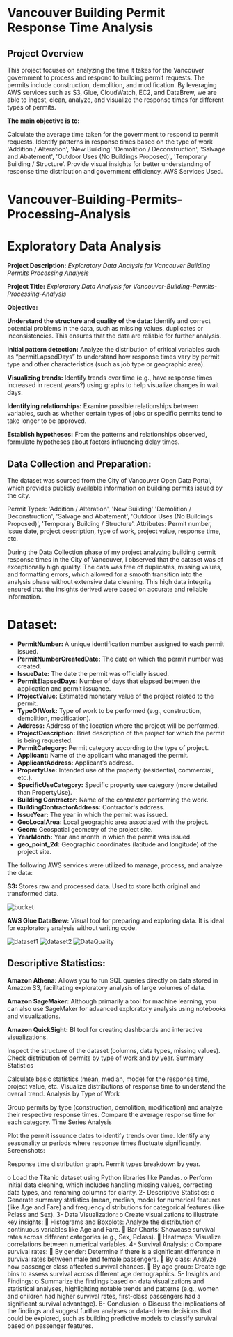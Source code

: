 # Vancouver Building Permit Response Time Analysis

## Project Overview
This project focuses on analyzing the time it takes for the Vancouver government to process and respond to building permit requests. The permits include construction, demolition, and modification. By leveraging AWS services such as S3, Glue, CloudWatch, EC2, and DataBrew, we are able to ingest, clean, analyze, and visualize the response times for different types of permits.

__The main objective is to:__

Calculate the average time taken for the government to respond to permit requests.
Identify patterns in response times based on the type of work 'Addition / Alteration', 'New Building' 'Demolition / Deconstruction', 'Salvage and Abatement', 'Outdoor Uses (No Buildings Proposed)', 'Temporary Building / Structure'.
Provide visual insights for better understanding of response time distribution and government efficiency.
AWS Services Used.

# Vancouver-Building-Permits-Processing-Analysis

# Exploratory Data Analysis

**Project Description:** _Exploratory Data Analysis for Vancouver Building Permits Processing Analysis_

**Project Title:** _Exploratory Data Analysis for Vancouver-Building-Permits-Processing-Analysis_

__Objective:__ 

**Understand the structure and quality of the data:** Identify and correct potential problems in the data, such as missing values, duplicates or inconsistencies. This ensures that the data are reliable for further analysis.

**Initial pattern detection:** Analyze the distribution of critical variables such as “permitLapsedDays” to understand how response times vary by permit type and other characteristics (such as job type or geographic area).

**Visualizing trends:** Identify trends over time (e.g., have response times increased in recent years?) using graphs to help visualize changes in wait days.

**Identifying relationships:** Examine possible relationships between variables, such as whether certain types of jobs or specific permits tend to take longer to be approved.

**Establish hypotheses:** From the patterns and relationships observed, formulate hypotheses about factors influencing delay times.

## Data Collection and Preparation:

The dataset was sourced from the City of Vancouver Open Data Portal, which provides publicly available information on building permits issued by the city.

Permit Types: 'Addition / Alteration', 'New Building' 'Demolition / Deconstruction', 'Salvage and Abatement', 'Outdoor Uses (No Buildings Proposed)', 'Temporary Building / Structure'.
Attributes: Permit number, issue date, project description, type of work, project value, response time, etc.

During the Data Collection phase of my project analyzing building permit response times in the City of Vancouver, I observed that the dataset was of exceptionally high quality. The data was free of duplicates, missing values, and formatting errors, which allowed for a smooth transition into the analysis phase without extensive data cleaning. This high data integrity ensured that the insights derived were based on accurate and reliable information.


# Dataset: 

+ **PermitNumber:** A unique identification number assigned to each permit issued.
+ **PermitNumberCreatedDate:** The date on which the permit number was created.
+ **IssueDate:** The date the permit was officially issued.
+ **PermitElapsedDays:** Number of days that elapsed between the application and permit issuance.
+ **ProjectValue:** Estimated monetary value of the project related to the permit.
+ **TypeOfWork:** Type of work to be performed (e.g., construction, demolition, modification).
+ **Address:** Address of the location where the project will be performed.
+ **ProjectDescription:** Brief description of the project for which the permit is being requested.
+ **PermitCategory:** Permit category according to the type of project.
+ **Applicant:** Name of the applicant who managed the permit.
+ **ApplicantAddress:** Applicant's address.
+ **PropertyUse:** Intended use of the property (residential, commercial, etc.).
+ **SpecificUseCategory:** Specific property use category (more detailed than PropertyUse).
+ **Building Contractor:** Name of the contractor performing the work.
+ **BuildingContractorAddress:** Contractor's address.
+ **IssueYear:** The year in which the permit was issued.
+ **GeoLocalArea:** Local geographic area associated with the project.
+ **Geom:** Geospatial geometry of the project site.
+ **YearMonth:** Year and month in which the permit was issued.
+ **geo_point_2d:** Geographic coordinates (latitude and longitude) of the project site.


The following AWS services were utilized to manage, process, and analyze the data:

**S3:**
Stores raw and processed data. Used to store both original and transformed data.

![bucket](https://github.com/user-attachments/assets/8d110700-67f4-4c1c-b3fc-8f2a4b2e6f93)




**AWS Glue DataBrew:**
Visual tool for preparing and exploring data. It is ideal for exploratory analysis without writing code.



![dataset1](https://github.com/user-attachments/assets/2cdea9eb-9556-4a75-a724-ad7dd23f1f13)
![dataset2](https://github.com/user-attachments/assets/903b4197-d067-47a9-bbf3-d607a4390a7c)
![DataQuality](https://github.com/user-attachments/assets/8edd7ee8-24be-4ab7-bcd2-6fcb384b77b2)


## Descriptive Statistics:




**Amazon Athena:**
Allows you to run SQL queries directly on data stored in Amazon S3, facilitating exploratory analysis of large volumes of data.

**Amazon SageMaker:**
Although primarily a tool for machine learning, you can also use SageMaker for advanced exploratory analysis using notebooks and visualizations.

**Amazon QuickSight:**
BI tool for creating dashboards and interactive visualizations.




Inspect the structure of the dataset (columns, data types, missing values).
Check distribution of permits by type of work and by year.
Summary Statistics

Calculate basic statistics (mean, median, mode) for the response time, project value, etc.
Visualize distributions of response time to understand the overall trend.
Analysis by Type of Work

Group permits by type (construction, demolition, modification) and analyze their respective response times.
Compare the average response time for each category.
Time Series Analysis

Plot the permit issuance dates to identify trends over time.
Identify any seasonality or periods where response times fluctuate significantly.
Screenshots:

Response time distribution graph.
Permit types breakdown by year.










o	Load the Titanic dataset using Python libraries like Pandas.
o	Perform initial data cleaning, which includes handling missing values, correcting data types, and renaming columns for clarity.
2-	Descriptive Statistics:
o	Generate summary statistics (mean, median, mode) for numerical features (like Age and Fare) and frequency distributions for categorical features (like Pclass and Sex).
3-	Data Visualization:
o	Create visualizations to illustrate key insights:
	Histograms and Boxplots: Analyze the distribution of continuous variables like Age and Fare.
	Bar Charts: Showcase survival rates across different categories (e.g., Sex, Pclass).
	Heatmaps: Visualize correlations between numerical variables.
4-	Survival Analysis:
o	Compare survival rates:
	By gender: Determine if there is a significant difference in survival rates between male and female passengers.
	By class: Analyze how passenger class affected survival chances.
	By age group: Create age bins to assess survival across different age demographics.
5-	Insights and Findings:
o	Summarize the findings based on data visualizations and statistical analyses, highlighting notable trends and patterns (e.g., women and children had higher survival rates, first-class passengers had a significant survival advantage).
6-	Conclusion:
o	Discuss the implications of the findings and suggest further analyses or data-driven decisions that could be explored, such as building predictive models to classify survival based on passenger features.





